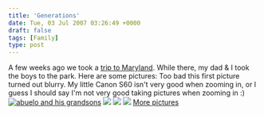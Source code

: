 ```yaml
---
title: 'Generations'
date: Tue, 03 Jul 2007 03:26:49 +0000
draft: false
tags: [Family]
type: post
---
```


A few weeks ago we took a [trip to Maryland](http://zeusville.wordpress.com/2007/06/26/trip-to-maryland/). While there, my dad & I took the boys to the park. Here are some pictures: Too bad this first picture turned out blurry. My little Canon S60 isn't very good when zooming in, or I guess I should say I'm not very good taking pictures when zooming in :) [![abuelo and his grandsons](http://familiarodriguez.smugmug.com/photos/167359247-S.jpg)](http://familiarodriguez.smugmug.com/photos/167359247-L.jpg) [![](http://familiarodriguez.smugmug.com/photos/167359840-S.jpg)](http://familiarodriguez.smugmug.com/photos/167359840-L.jpg) [![](http://familiarodriguez.smugmug.com/photos/167373356-S.jpg)](http://familiarodriguez.smugmug.com/photos/167373356-L.jpg) [![](http://familiarodriguez.smugmug.com/photos/167361290-S.jpg)](http://familiarodriguez.smugmug.com/photos/167361290-L.jpg) [More pictures](http://familiarodriguez.smugmug.com/gallery/3069991/1/167361290)